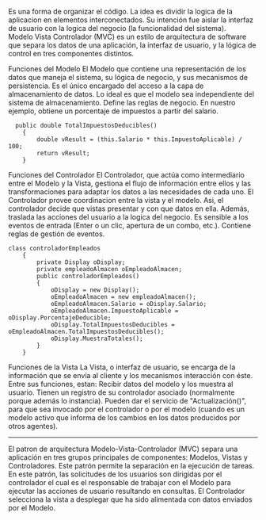 Es una forma de organizar el código.  La idea es dividir la logica de la aplicacion en elementos interconectados. Su intención fue aislar la interfaz de usuario con la logica del negocio (la funcionalidad del sistema).  
Modelo Vista Controlador (MVC) es un estilo de arquitectura de software que separa los datos de una aplicación, la interfaz de usuario, y la lógica de control en tres componentes distintos.


Funciones del Modelo
El Modelo que contiene una representación de los datos que maneja el sistema, su lógica de negocio, y sus mecanismos de persistencia.
Es el único encargado del acceso a la capa de almacenamiento de datos. Lo ideal es que el modelo sea independiente del sistema de almacenamiento.
Define las reglas de negocio. En nuestro ejemplo, obtiene un porcentaje de impuestos a partir del salario.

      public double TotalImpuestosDeducibles()
        {
            double vResult = (this.Salario * this.ImpuestoAplicable) / 100;
            return vResult;
        }

Funciones del Controlador
El Controlador, que actúa como intermediario entre el Modelo y la Vista, gestiona el flujo de información entre ellos y las transformaciones para adaptar los datos a las necesidades de cada uno. El Controlador provee coordinacion entre la vista y el modelo. Asi, el controlador decide que vistas presentar y con que datos en ella. Además, traslada las acciones del usuario a la logica del negocio.
Es sensible a los eventos de entrada (Enter o un clic, apertura de un combo, etc.).
Contiene reglas de gestión de eventos.

    class controladorEmpleados
        {
            private Display oDisplay;
            private empleadoAlmacen oEmpleadoAlmacen;
            public controladorEmpleados()
            {
                oDisplay = new Display();
                oEmpleadoAlmacen = new empleadoAlmacen();
                oEmpleadoAlmacen.Salario = oDisplay.Salario;
                oEmpleadoAlmacen.ImpuestoAplicable = oDisplay.PorcentajeDeducible;
                oDisplay.TotalImpuestosDeducibles = oEmpleadoAlmacen.TotalImpuestosDeducibles();
                oDisplay.MuestraTotales();
            }
        }

Funciones de la Vista
La Vista, o interfaz de usuario, se encarga de la información que se envía al cliente y los mecanismos interacción con éste.
Entre sus funciones, estan:
Recibir datos del modelo y los muestra al usuario.
Tienen un registro de su controlador asociado (normalmente porque además lo instancia).
Pueden dar el servicio de "Actualización()", para que sea invocado por el controlador o por el modelo (cuando es un modelo activo que informa de los cambios en los datos producidos por otros agentes).
 
-------------------
El patron de arquitectura Modelo-Vista-Controlador (MVC) separa una aplicación en tres grupos principales de componentes: Modelos, Vistas y Controladores.  Este patrón permite la separación en la ejecución de tareas.  
En este patrón, las solicitudes de los usuarios son dirigidas por el controlador el cual es el responsable de trabajar con el Modelo para ejecutar las acciones de usuario resultando en consultas.  El Controlador selecciona la vista a desplegar que ha sido alimentada con datos enviados por el Modelo. 
  